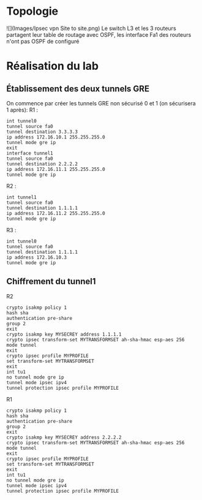 # Topologie
![](Images/Ipsec vpn Site to site.png)
Le switch L3 et les 3 routeurs partagent leur table de routage avec OSPF, les interface Fa1 des routeurs n'ont pas OSPF de configuré

# Réalisation du lab
## Établissement des deux tunnels GRE
On commence par créer les tunnels GRE non sécurisé 0 et 1  (on sécurisera 1 après):
R1 :
```
int tunnel0
tunnel source fa0
tunnel destination 3.3.3.3
ip address 172.16.10.1 255.255.255.0
tunnel mode gre ip
exit
interface tunnel1
tunnel source fa0
tunnel destination 2.2.2.2
ip address 172.16.11.1 255.255.255.0
tunnel mode gre ip
``` 
R2 :
```
int tunnel1
tunnel source fa0
tunnel destination 1.1.1.1
ip address 172.16.11.2 255.255.255.0
tunnel mode gre ip
```
R3 :
```
int tunnel0
tunnel source fa0
tunnel destination 1.1.1.1
ip address 172.16.10.3
tunnel mode gre ip
```
## Chiffrement du tunnel1
R2
```
crypto isakmp policy 1
hash sha
authentication pre-share
group 2
exit
crypto isakmp key MYSECREY address 1.1.1.1
crypto ipsec transform-set MYTRANSFORMSET ah-sha-hmac esp-aes 256
mode tunnel
exit
crypto ipsec profile MYPROFILE
set transform-set MYTRANSFORMSET
exit
int tu1
no tunnel mode gre ip
tunnel mode ipsec ipv4
tunnel protection ipsec profile MYPROFILE
```
R1
```
crypto isakmp policy 1
hash sha
authentication pre-share
group 2
exit
crypto isakmp key MYSECREY address 2.2.2.2
crypto ipsec transform-set MYTRANSFORMSET ah-sha-hmac esp-aes 256
mode tunnel
exit
crypto ipsec profile MYPROFILE
set transform-set MYTRANSFORMSET
exit
int tu1
no tunnel mode gre ip
tunnel mode ipsec ipv4
tunnel protection ipsec profile MYPROFILE
```
